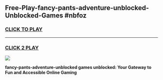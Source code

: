 
## Free-Play-fancy-pants-adventure-unblocked-Unblocked-Games #nbfoz
<h3>
<a href="https://news.freeplayer.one?title=fancy-pants-adventure-unblocked&ref=8M">CLICK TO PLAY</a></h3>
<hr>

<h3>
<a href="https://news.freeplayer.one?title=fancy-pants-adventure-unblocked&ref=8M">CLICK 2 PLAY</a>
  
</h3>

<a href="https://news.freeplayer.one?title=fancy-pants-adventure-unblocked&ref=8M"><img src="https://clearcache.store/games.png"></a>


**fancy-pants-adventure-unblocked games unblocked: Your Gateway to Fun and Accessible Online Gaming**
